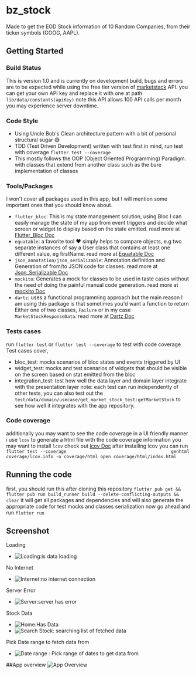 # bz_stock

Made to get the EOD Stock information of 10 Random Companies, from their ticker symbols (GOOG, AAPL).


## Getting Started

### Build Status
This is version 1.0 and is currently on development build, bugs and errors are to be expected while using the free tier version of  [marketstack](https://marketstack.com) API.
you can get your own API key and replace it with
one at path `lib/data/constants(apiKey)`
note this API  allows 100 API calls per month you may experience server downtime.

### Code Style
- Using Uncle Bob's Clean architecture pattern with a bit of personal structural sugar 😅
- TDD (Test Driven Development) written with test first in mind, run test with coverage `flutter test --coverage`
- This mostly follows the OOP (Object Oriented Programming) Paradigm. with classes that extend from another class such as the bare implementation of classes

### Tools/Packages
I won't cover all packages used in this app, but I will mention some important ones that you should know about.

- `flutter_bloc`: This is my state management solution, using Bloc I can easily manage the state of my app from event triggers and decide what screen or widget to display based on the state emitted. read more at [Flutter_Bloc Doc](https://github.com/felangel/bloc/tree/master/packages/flutter_bloc)
- `equatable`: a favorite tool ❤️ simply helps to compare objects, e.g two separate instances of say a User class that contains at least one different value, eg firstName. read more at [Equatable Doc](https://github.com/felangel/equatable)
- `json_annotation/json_serializable`: Annotation definition and Generation of from/to JSON code for classes. read more at [Json_Serializable Doc](https://github.com/google/json_serializable.dart/tree/master/json_annotation)
- `mockito`: Generates a mock for classes to be used in taste cases without the need of doing the painful manual code generation. read more at [mockito Doc](https://github.com/dart-lang/mockito)
- `dartz`: uses a functional programming approach but the main reason I am using this package is that sometimes you'd want a function to return Either one of two classes, `Failure` or in my case  `MarketStockResponseData`. read more at [Dartz Doc](https://github.com/spebbe/dartz)

### Tests cases
run `flutter test` or `flutter test --coverage` to test with code coverage
Test cases cover,

- bloc_test: mocks scenarios of bloc states and events triggered by UI
- widget_test: mocks and test scenarios of widgets that should be visible on the screen based on stat emitted from the bloc
- integration_test: test how well the data layer and domain layer integrate with the presentation layer
  note: each test can run independently of other tests, you can also test out the `test/data/domain/usecase/get_market_stock_test:getMarketStock` to see how well
  it integrates with the app repository.

### Code coverage
additionally you may want to see the code coverage in a UI friendly manner i use `lcov` to generate a html file with the code coverage information
you may want to install `lcov` check out  [lcov Doc](https://github.com/linux-test-project/lcov)
after installing lcov you can run ` flutter test --coverage                                       
  genhtml coverage/lcov.info -o coverage/html
  open coverage/html/index.html
  `


## Running the code
first, you should run this after cloning this repository
`flutter pub get && flutter pub run build_runner build --delete-conflicting-outputs && clear`
it will get all packages and dependencies and will also generate the appropriate code for test mocks and classes serialization
now go ahead and run `flutter run`

## Screenshot
Loading

- ![Loading:is data loading](https://github.com/codeswot/bz_stock/blob/main/assets/doc/loading.png?raw=true)

No Internet

- ![Internet:no internet connection](https://github.com/codeswot/bz_stock/blob/main/assets/doc/internet.png?raw=true)

Server Error


- ![Server:server has error](https://github.com/codeswot/bz_stock/blob/main/assets/doc/server.png?raw=true)

Stock Data


- ![Home:Has Data](https://github.com/codeswot/bz_stock/blob/main/assets/doc/data.png?raw=true)
- ![Search Stock: searching list of fetched data](https://github.com/codeswot/bz_stock/blob/main/assets/doc/search.png?raw=true)

Pick Date range to fetch data from

- ![Date range : Pick range of dates to get data from](https://github.com/codeswot/bz_stock/blob/main/assets/doc/date.png?raw=true)

##App overview
![App Overview](https://github.com/codeswot/bz_stock/blob/main/assets/doc/app.gif?raw=true)



